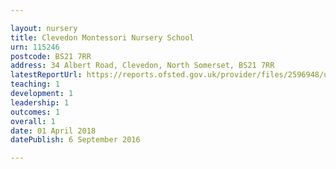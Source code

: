```yaml
---

layout: nursery
title: Clevedon Montessori Nursery School
urn: 115246
postcode: BS21 7RR
address: 34 Albert Road, Clevedon, North Somerset, BS21 7RR
latestReportUrl: https://reports.ofsted.gov.uk/provider/files/2596948/urn/115246.pdf
teaching: 1
development: 1
leadership: 1
outcomes: 1
overall: 1
date: 01 April 2018 
datePublish: 6 September 2016

---
```


